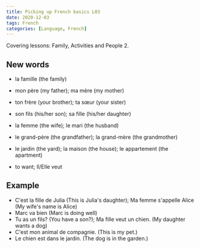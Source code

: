 ```yaml
---
title: Picking up French basics L03
date: 2020-12-03
tags: French
categories: [Language, French]
---
```


Covering lessons: Family, Activities and People 2.

<!-- more -->

## New words
- la famille (the family)
- mon père (my father); ma mère (my mother)
- ton frère (your brother); ta sœur (your sister)
- son fils (his/her son); sa fille (his/her daughter)
- la femme (the wife); le mari (the husband)
- le grand-père (the grandfather); la grand-mère (the grandmother)

- le jardin (the yard); la maison (the house); le appartement (the apartment)

- to want; Il/Elle veut

## Example
- C'est la fille de Julia (This is Julia's daughter); Ma femme s'appelle Alice (My wife's name is Alice)
- Marc va bien (Marc is doing well)
- Tu as un fils? (You have a son?); Ma fille veut un chien. (My daughter wants a dog)
- C'est mon animal de compagnie. (This is my pet.)
- Le chien est dans le jardin. (The dog is in the garden.)